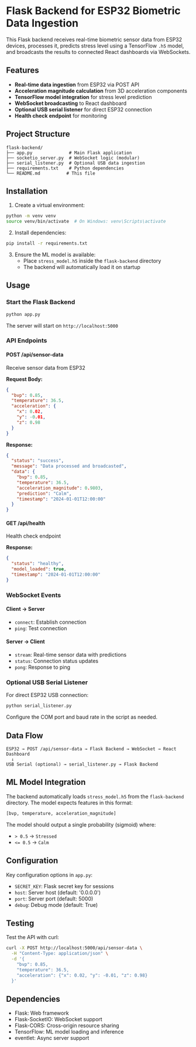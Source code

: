 # Flask Backend for ESP32 Biometric Data Ingestion

This Flask backend receives real-time biometric sensor data from ESP32 devices, processes it, predicts stress level using a TensorFlow `.h5` model, and broadcasts the results to connected React dashboards via WebSockets.

## Features

- **Real-time data ingestion** from ESP32 via POST API
- **Acceleration magnitude calculation** from 3D acceleration components
- **TensorFlow model integration** for stress level prediction
- **WebSocket broadcasting** to React dashboard
- **Optional USB serial listener** for direct ESP32 connection
- **Health check endpoint** for monitoring

## Project Structure

```
flask-backend/
├── app.py              # Main Flask application
├── socketio_server.py  # WebSocket logic (modular)
├── serial_listener.py  # Optional USB data ingestion
├── requirements.txt    # Python dependencies
└── README.md          # This file
```

## Installation

1. Create a virtual environment:
```bash
python -m venv venv
source venv/bin/activate  # On Windows: venv\Scripts\activate
```

2. Install dependencies:
```bash
pip install -r requirements.txt
```

3. Ensure the ML model is available:
   - Place `stress_model.h5` inside the `flask-backend` directory
   - The backend will automatically load it on startup

## Usage

### Start the Flask Backend

```bash
python app.py
```

The server will start on `http://localhost:5000`

### API Endpoints

#### POST /api/sensor-data
Receive sensor data from ESP32

**Request Body:**
```json
{
  "bvp": 0.85,
  "temperature": 36.5,
  "acceleration": {
    "x": 0.02,
    "y": -0.01,
    "z": 0.98
  }
}
```

**Response:**
```json
{
  "status": "success",
  "message": "Data processed and broadcasted",
  "data": {
    "bvp": 0.85,
    "temperature": 36.5,
    "acceleration_magnitude": 0.9803,
    "prediction": "Calm",
    "timestamp": "2024-01-01T12:00:00"
  }
}
```

#### GET /api/health
Health check endpoint

**Response:**
```json
{
  "status": "healthy",
  "model_loaded": true,
  "timestamp": "2024-01-01T12:00:00"
}
```

### WebSocket Events

#### Client → Server
- `connect`: Establish connection
- `ping`: Test connection

#### Server → Client
- `stream`: Real-time sensor data with predictions
- `status`: Connection status updates
- `pong`: Response to ping

### Optional USB Serial Listener

For direct ESP32 USB connection:

```bash
python serial_listener.py
```

Configure the COM port and baud rate in the script as needed.

## Data Flow

```
ESP32 → POST /api/sensor-data → Flask Backend → WebSocket → React Dashboard
  ↓
USB Serial (optional) → serial_listener.py → Flask Backend
```

## ML Model Integration

The backend automatically loads `stress_model.h5` from the `flask-backend` directory. The model expects features in this format:

```python
[bvp, temperature, acceleration_magnitude]
```

The model should output a single probability (sigmoid) where:
- `> 0.5` → `Stressed`
- `<= 0.5` → `Calm`

## Configuration

Key configuration options in `app.py`:
- `SECRET_KEY`: Flask secret key for sessions
- `host`: Server host (default: '0.0.0.0')
- `port`: Server port (default: 5000)
- `debug`: Debug mode (default: True)

## Testing

Test the API with curl:

```bash
curl -X POST http://localhost:5000/api/sensor-data \
  -H "Content-Type: application/json" \
  -d '{
    "bvp": 0.85,
    "temperature": 36.5,
    "acceleration": {"x": 0.02, "y": -0.01, "z": 0.98}
  }'
```

## Dependencies

- Flask: Web framework
- Flask-SocketIO: WebSocket support
- Flask-CORS: Cross-origin resource sharing
- TensorFlow: ML model loading and inference
- eventlet: Async server support
